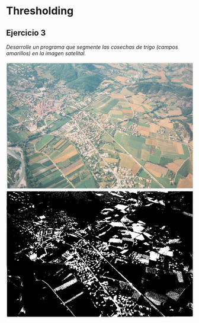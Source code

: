 # Thresholding


## Ejercicio 3
*Desarrolle un programa que segmente las cosechas de trigo (campos amarillos) en la imagen satelital.*

!["Prueba"](https://raw.githubusercontent.com/DiegoGtz/Computacion-Grafica/master/Pregunta3/thresh3.png)
!["Prueba"](https://raw.githubusercontent.com/DiegoGtz/Computacion-Grafica/master/Pregunta3/out5.jpg)

